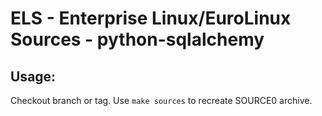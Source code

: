 # ELS - Enterprise Linux/EuroLinux Sources - python-sqlalchemy
 
## Usage:
  Checkout branch or tag. Use `make sources` to recreate  SOURCE0 archive.
